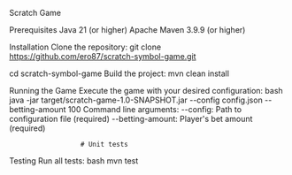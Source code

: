 Scratch Game

Prerequisites
Java 21 (or higher)
Apache Maven 3.9.9 (or higher)

Installation
Clone the repository:
git clone https://github.com/ero87/scratch-symbol-game.git

cd scratch-symbol-game
Build the project:
mvn clean install

Running the Game
Execute the game with your desired configuration:
bash
java -jar target/scratch-game-1.0-SNAPSHOT.jar --config config.json --betting-amount 100
Command line arguments:
--config: Path to configuration file (required)
--betting-amount: Player's bet amount (required)

                      # Unit tests
Testing
Run all tests:
bash
mvn test
